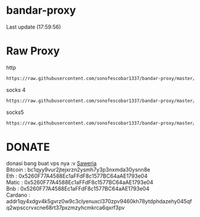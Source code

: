# bandar-proxy
Last update (17:59:56)

# Raw Proxy
http
```bash
https://raw.githubusercontent.com/sonofescobar1337/bandar-proxy/master/http.txt
```
socks 4
```bash
https://raw.githubusercontent.com/sonofescobar1337/bandar-proxy/master/socks4.txt
```
socks5
```bash
https://raw.githubusercontent.com/sonofescobar1337/bandar-proxy/master/socks5.txt
```

# DONATE
donasi bang buat vps nya :v
[Saweria](https://saweria.co/sonofescobar1337) <br>
Bitcoin : bc1qyy9vur2jtejxrzn2ysmh7y3p3nxmda30ysnn8e <br>
Eth : 0x5260F77A4588Ec1aFFdF8c1577BC64aAE1793e04 <br>
Matic : 0x5260F77A4588Ec1aFFdF8c1577BC64aAE1793e04 <br>
Bnb : 0x5260F77A4588Ec1aFFdF8c1577BC64aAE1793e04 <br>
Cardano : addr1qy4xdgv4k5gvrz0w9c3clyenuxcl370zpv9460kh78ytdphdazehy045qfq2wpsccrvxcne68rt37pxzmzyhcmkrca6qxrf3pv <br>
